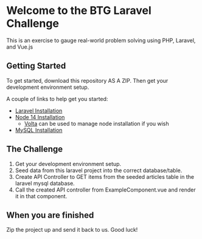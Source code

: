 # Welcome to the BTG Laravel Challenge

This is an exercise to gauge real-world problem solving using PHP, Laravel, and Vue.js

## Getting Started

To get started, download this repository AS A ZIP. Then get your development environment setup. 

A couple of links to help get you started:

- [Laravel Installation](https://laravel.com/docs/8.x/installation)
- [Node 14 Installation](https://nodejs.org/en/blog/release/v14.4.0/)
  - [Volta](https://volta.sh/) can be used to manage node installation if you wish
- [MySQL Installation](https://dev.mysql.com/downloads/installer/)

## The Challenge

1. Get your development environment setup.
2. Seed data from this laravel project into the correct database/table.
3. Create API Controller to GET items from the seeded articles table in the laravel mysql database.
4. Call the created API controller from ExampleComponent.vue and render it in that component.

## When you are finished

Zip the project up and send it back to us. Good luck!